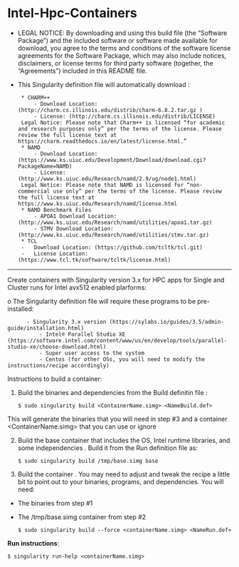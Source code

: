 ﻿# Intel-Hpc-Containers

 - LEGAL NOTICE: By downloading and using this build file (the “Software Package”) and the included software or software made available for download, you agree to the terms and conditions of the software license agreements for the Software Package, which may also include notices, disclaimers, or license terms for third party software (together, the “Agreements”) included in this README file.

 - This Singularity definition file will automatically download :
 
 		* CHARM++ 
			- Download Location: (http://charm.cs.illinois.edu/distrib/charm-6.8.2.tar.gz )
			- License: (http://charm.cs.illinois.edu/distrib/LICENSE)
		Legal Notice: Please note that Charm++ is licensed “for academic and research purposes only” per the terms of the license. Please review the full license text at https://charm.readthedocs.io/en/latest/license.html.” 
		* NAMD 
			- Download Location: (https://www.ks.uiuc.edu/Development/Download/download.cgi?PackageName=NAMD)
			- License: (http://www.ks.uiuc.edu/Research/namd/2.9/ug/node1.html)
		Legal Notice: Please note that NAMD is licensed for “non-commercial use only” per the terms of the license. Please review the full license text at https://www.ks.uiuc.edu/Research/namd/license.html
		* NAMD Benchmark Files 
			- APOA1 Download Location: (http://www.ks.uiuc.edu/Research/namd/utilities/apoa1.tar.gz)
			- STMV Download Location:(http://www.ks.uiuc.edu/Research/namd/utilities/stmv.tar.gz)
		* TCL 
		-	Download Location: (https://github.com/tcltk/tcl.git)
		-	License Location: (https://www.tcl.tk/software/tcltk/license.html)
--------------------------------------------------------------
Create containers with Singularity version 3.x for HPC apps for Single and Cluster runs for Intel avx512 enabled plarforms:

o	The Singularity definition file will require these programs to be pre-installed:

	      - Singularity 3.x version (https://sylabs.io/guides/3.5/admin-guide/installation.html)
              - Intel® Parallel Studio XE (https://software.intel.com/content/www/us/en/develop/tools/parallel-studio-xe/choose-download.html)
              - Super user access to the system 
              - Centos (for other OSs, you will need to modify the instructions/recipe accordingly)

 

Instructions to build a container:

1.   Build the binaries and dependencies from the Build definitin file :

     `$ sudo singularity build <ContainerName.simg> <NameBuild.def>`

This will generate the binaries that you will need in step #3 and a container <ContainerName.simg> that you can use or ignore


2.  Build the base container that includes the OS, Intel runtime libraries, and some independencies . Build it from the Run definition file as:
	
     `$ sudo singularity build /tmp/base.simg base`


3.   Build the container . You may need to adjust and tweak the recipe a little bit to point out to your binaries, programs, and dependencies. You will need:
	
*   The binaries from step #1
*   The /tmp/base.simg container from step #2

    `$ sudo singularity build --force <containerName.simg> <NameRun.def>` 
    

**Run instructions**:

`$ singularity run-help <containerName.simg>`

